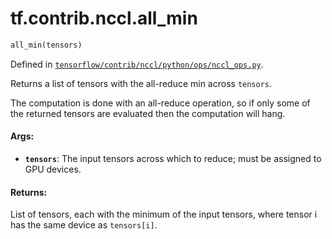<div itemscope itemtype="http://developers.google.com/ReferenceObject">
<meta itemprop="name" content="tf.contrib.nccl.all_min" />
</div>

# tf.contrib.nccl.all_min

``` python
all_min(tensors)
```



Defined in [`tensorflow/contrib/nccl/python/ops/nccl_ops.py`](https://www.tensorflow.org/code/tensorflow/contrib/nccl/python/ops/nccl_ops.py).

Returns a list of tensors with the all-reduce min across `tensors`.

The computation is done with an all-reduce operation, so if only some of the
returned tensors are evaluated then the computation will hang.

#### Args:

* <b>`tensors`</b>: The input tensors across which to reduce; must be assigned
    to GPU devices.


#### Returns:

List of tensors, each with the minimum of the input tensors, where tensor i
has the same device as `tensors[i]`.